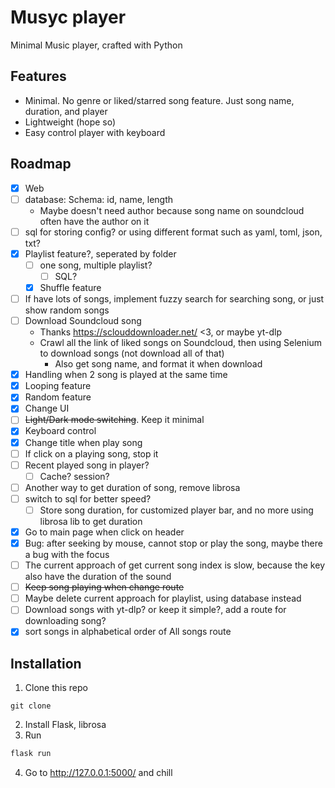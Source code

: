 # Musyc player

Minimal Music player, crafted with Python

## Features
- Minimal. No genre or liked/starred song feature. Just song name, duration, and player
- Lightweight (hope so)
- Easy control player with keyboard

## Roadmap
- [x] Web
- [ ] database: Schema: id, name, length
    - Maybe doesn't need author because song name on soundcloud often have the author on it
- [ ] sql for storing config? or using different format such as yaml, toml, json, txt?
- [x] Playlist feature?, seperated by folder
    - [ ] one song, multiple playlist?
        - [ ] SQL?
    - [x] Shuffle feature 
- [ ] If have lots of songs, implement fuzzy search for searching song, or just show random songs
- [ ] Download Soundcloud song
    - Thanks https://sclouddownloader.net/ <3, or maybe yt-dlp
    - Crawl all the link of liked songs on Soundcloud, then using Selenium to download songs (not download all of that)
        - Also get song name, and format it when download
- [x] Handling when 2 song is played at the same time
- [x] Looping feature
- [x] Random feature
- [x] Change UI
- [ ] ~~Light/Dark mode switching~~. Keep it minimal
- [x] Keyboard control
- [x] Change title when play song
- [ ] If click on a playing song, stop it
- [ ] Recent played song in player?
    - [ ] Cache? session?
- [ ] Another way to get duration of song, remove librosa
- [ ] switch to sql for better speed?
    - [ ] Store song duration, for customized player bar, and no more using librosa lib to get duration
- [x] Go to main page when click on header
- [x] Bug: after seeking by mouse, cannot stop or play the song, maybe there a bug with the focus
- [ ] The current approach of get current song index is slow, because the key also have the duration of the sound
- [ ] ~~Keep song playing when change route~~
- [ ] Maybe delete current approach for playlist, using database instead
- [ ] Download songs with yt-dlp? or keep it simple?, add a route for downloading song?
- [x] sort songs in alphabetical order of All songs route

## Installation
1. Clone this repo
```git
git clone 
```
2. Install Flask, librosa
3. Run
```py
flask run
```
4. Go to http://127.0.0.1:5000/ and chill